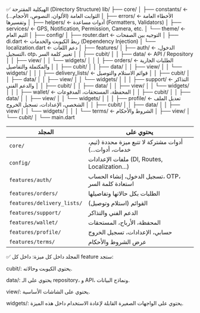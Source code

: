 ✅ الهيكلية المقترحة (Directory Structure)
lib/
├── core/
│   ├── constants/            ← الثوابت العامة (الألوان، النصوص، الأحجام...)
│   ├── errors/               ← الأخطاء العامة وتفسيرها
│   ├── helpers/              ← أدوات مساعدة (Formatters, Validators)
│   ├── services/             ← GPS, Notification, Permission, Camera, etc.
│   └── theme/                ← الثيم العام
│
├── config/
│   ├── router.dart           ← التوجيه بين الصفحات
│   ├── di.dart               ← ربط الكيوبت والخدمات (Dependency Injection)
│   └── localization.dart     ← دعم اللغات
│
├── features/
│   ├── auth/                 ← الدخول، التسجيل، otp، تغيير كلمة السر
│   │   ├── cubit/
│   │   ├── data/             ← API / Repository
│   │   ├── view/
│   │   └── widgets/
│   │
│   ├── orders/               ← الطلبات الجارية والمكتملة والتفاصيل
│   │   ├── cubit/
│   │   ├── data/
│   │   ├── view/
│   │   └── widgets/
│   │
│   ├── delivery_lists/       ← قوائم الاستلام والتوصيل
│   │   ├── cubit/
│   │   ├── data/
│   │   ├── view/
│   │   └── widgets/
│   │
│   ├── support/              ← التذاكر والدعم الفني
│   │   ├── cubit/
│   │   ├── data/
│   │   ├── view/
│   │   └── widgets/
│   │
│   ├── wallet/               ← المحفظة، المستحقات، المدفوعات
│   │   ├── cubit/
│   │   ├── data/
│   │   ├── view/
│   │   └── widgets/
│   │
│   ├── profile/              ← تعديل الملف الشخصي، الإعدادات، تسجيل الخروج
│   │   ├── cubit/
│   │   ├── data/
│   │   ├── view/
│   │   └── widgets/
│   │
│   └── terms/                ← الشروط والأحكام
│       ├── view/
│       └── cubit/
│
└── main.dart


| المجلد                     | يحتوي على                                              |
| -------------------------- | ------------------------------------------------------ |
| `core/`                    | أدوات مشتركة لا تتبع ميزة محددة (ثيم، خدمات، أدوات...) |
| `config/`                  | ملفات الإعدادات (DI, Routes, Localization...)          |
| `features/auth/`           | تسجيل الدخول، إنشاء الحساب، OTP، استعادة كلمة السر     |
| `features/orders/`         | الطلبات بكل حالاتها وتفاصيلها                          |
| `features/delivery_lists/` | القوائم (استلام وتوصيل)                                |
| `features/support/`        | الدعم الفني والتذاكر                                   |
| `features/wallet/`         | المحفظة، الأرباح، المستحقات                            |
| `features/profile/`        | حسابي، الإعدادات، تسجيل الخروج                         |
| `features/terms/`          | عرض الشروط والأحكام                                    |


✅ المجلد داخل كل ميزة:
داخل كل feature ستجد:

cubit/: يحتوي الكيوبت وحالاته.

data/: يحتوي على الـ repository، و API، ونماذج البيانات.

view/: يحتوي على الشاشات الأساسية.

widgets/: يحتوي على الواجهات الصغيرة القابلة لإعادة الاستخدام داخل هذه الميزة.